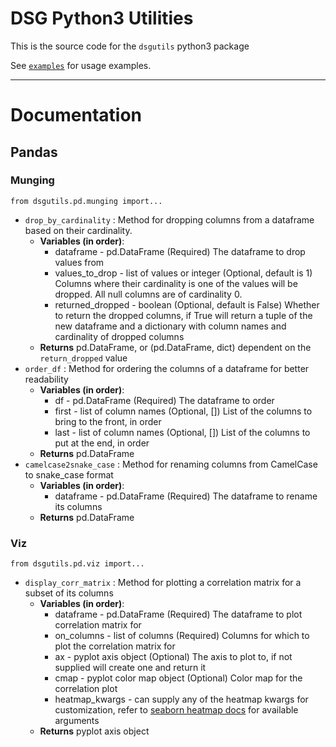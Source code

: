 # **DSG Python3 Utilities**

This is the source code for the `dsgutils` python3 package

See [`examples`](https://github.com/datascienceisrael/python3-dsgutils/blob/master/examples.ipynb) for usage examples.

----------
# **Documentation**

## **Pandas**

### Munging
`from dsgutils.pd.munging import...`

- `drop_by_cardinality` : Method for dropping columns from a dataframe based on their cardinality.
	- **Variables (in order)**:
		- dataframe - pd.DataFrame (Required)
		The dataframe to drop values from
		- values_to_drop - list of values or integer (Optional, default is 1) 
		Columns where their cardinality is one of the values will be dropped. All null columns are of cardinality 0.
		- returned_dropped - boolean (Optional, default is False)
		Whether to return the dropped columns, if True will return a tuple of the new dataframe and a dictionary with column names and cardinality of dropped columns
	- **Returns**
	pd.DataFrame, or (pd.DataFrame, dict) dependent on the `return_dropped` value
- `order_df` : Method for ordering the columns of a dataframe for better readability
	- **Variables (in order)**:
		- df - pd.DataFrame (Required)
		The dataframe to order
		- first - list of column names (Optional, []) 
		List of the columns to bring to the front, in order
		- last - list of column names (Optional, []) 
		List of the columns to put at the end, in order
	- **Returns**
	pd.DataFrame
- `camelcase2snake_case` : Method for renaming columns from CamelCase to snake_case format
	- **Variables (in order)**:
		- dataframe - pd.DataFrame (Required)
		The dataframe to rename its columns
	- **Returns**
	pd.DataFrame

### Viz
`from dsgutils.pd.viz import...`

- `display_corr_matrix` : Method for plotting a correlation matrix for a subset of its columns
	- **Variables (in order)**:
		- dataframe - pd.DataFrame (Required)
		The dataframe to plot correlation matrix for
		- on_columns - list of columns (Required)
		Columns for which to plot the correlation matrix for
		- ax - pyplot axis object (Optional)
		The axis to plot to, if not supplied will create one and return it
		- cmap - pyplot color map object (Optional)
		Color map for the correlation plot 
		- heatmap_kwargs - can supply any of the heatmap kwargs for customization, refer to [seaborn heatmap docs](https://seaborn.pydata.org/generated/seaborn.heatmap.html#seaborn.heatmap) for available arguments 
	- **Returns**
	pyplot axis object